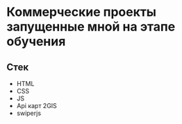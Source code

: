 # Коммерческие проекты запущенные мной на этапе обучения

## Стек
- HTML
- CSS
- JS
- Api карт 2GIS
- swiperjs
